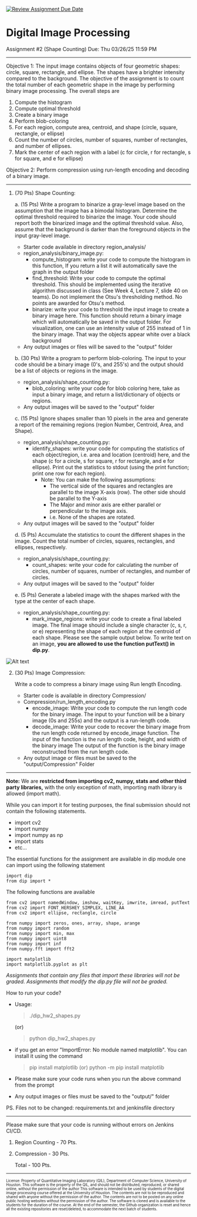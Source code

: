 [![Review Assignment Due Date](https://classroom.github.com/assets/deadline-readme-button-22041afd0340ce965d47ae6ef1cefeee28c7c493a6346c4f15d667ab976d596c.svg)](https://classroom.github.com/a/2oTg1Wdf)
# Digital Image Processing 
Assignment #2 (Shape Counting)
Due: Thu 03/26/25 11:59 PM

__________________________________________________________________________________________________________________
Objective 1: The input image contains objects of four geometric shapes: circle, square, rectangle, and ellipse. The shapes have a brighter intensity compared to the background. The objective of the assignment is to count the total number of each geometric shape in the image by performing binary image processing. The overall steps are 
1. Compute the histogram
2. Compute optimal threshold
2. Create a binary image
3. Perform blob-coloring
4. For each region, compute area, centroid, and shape (circle, square, rectangle, or ellipse)
5. Count the number of circles, number of squares, number of rectangles, and number of ellipses.
6. Mark the center of each region with a label (c for circle, r for rectangle, s for square, and e for ellipse)

Objective 2: Perform compression using run-length encoding and decoding of a binary image. 

__________________________________________________________________________________________________________________

1. (70 Pts) Shape Counting: 

 	a. (15 Pts) Write a program to binarize a gray-level image based on the assumption that the image has a bimodal histogram.  Determine the optimal threshold required to binarize the image. Your code should report both the binarized image and the optimal threshold value. Also, assume that the background is darker than the foreground objects in the input gray-level image.
	- Starter code available in directory region_analysis/
	- region_analysis/binary_image.py:
		- compute_histogram: write your code to compute the histogram in this function, If you return a list it will automatically save the graph in the output folder 
		- find_threshold: Write your code to compute the optimal threshold. This should be implemented using the iterative algorithm discussed in class (See Week 4, Lecture 7, slide 40 on teams). Do not implement the Otsu's thresholding method. No points are awarded for Otsu's method.  
		- binarize: write your code to threshold the input image to create a binary image here. This function should return a binary image which will automatically be saved in the output folder. For visualization, one can use an intensity value of 255 instead of 1 in the binary image. That way the objects appear white over a black background
	- Any output images or files will be saved to the "output" folder
  
 	b. (30 Pts) Write a program to perform blob-coloring. The input to your code should be a binary image (0's, and 255's) and the output should be a list of objects or regions in the image. 
	- region_analysis/shape_counting.py:
    	- blob_coloring: write your code for blob coloring here, take as input a binary image, and return a list/dictionary of objects or regions.
	- Any output images will be saved to the "output" folder
  
	c. (15 Pts) Ignore shapes smaller than 10 pixels in the area and generate a report of the remaining regions (region Number, Centroid, Area, and Shape).
   - region_analysis/shape_counting.py:
        - identify_shapes: write your code for computing the statistics of each object/region, i.e. area and location (centroid) here, and the shape (c for a circle, s for square, r for rectangle, and e for ellipse). Print out the statistics to stdout (using the print function; print one row for each region).
          - Note: You can make the following assumptions:
            - The vertical side of the squares and rectangles are parallel to the image X-axis (row). The other side should be parallel to the Y-axis 
            - The Major and minor axis are either parallel or perpendicular to the image axis. 
            - i.e. None of the shapes are rotated.
   - Any output images will be saved to the "output" folder
   
   d. (5 Pts) Accumulate the statistics to count the different shapes in the image. Count the total number of circles, squares, rectangles, and ellipses, respectively. 
   - region_analysis/shape_counting.py:
   	  - count_shapes: write your code for calculating the number of circles, number of squares, number of rectangles, and number of circles. 
   - Any output images will be saved to the "output" folder 

   e. (5 Pts) Generate a labeled image with the shapes marked with the type at the center of each shape. 
   - region_analysis/shape_counting.py:
      - mark_image_regions: write your code to create a final labeled image. The final image should include a single character (c, s, r, or e) representing the shape of each region at the centroid of each shape. Please see the sample output below. To write text on an image, **you are allowed to use the function putText() in dip.py**.

![Alt text](results.jpg?raw=true "Sample output")

2. (30 Pts) Image Compression:

	Write a code to compress a binary image using Run length Encoding. 
	- Starter code is available in directory Compression/
	- Compression/run_length_encoding.py
		- encode_image: Write your code to compute the run length code for the binary image. The input to your function will be a binary image (0s and 255s) and the output is a run-length code.
		- decode_image: Write your code to recover the binary image from the run length code returned by encode_image function. The input of the function is the run length code, height, and width of the binary image The output of the function is the binary image reconstructed from the run length code.
	- Any output image or files must be saved to the "output/Compression" Folder
	 
____________________________________________________________________________________________________________________

**Note:**
We are **restricted from importing cv2, numpy, stats and other third party libraries,** 
with the only exception of math, importing math library is allowed (import math).

While you can import it for testing purposes, the final submission should not contain the following statements.
- import cv2
- import numpy
- import numpy as np
- import stats
- etc...

The essential functions for the assignment are available in dip module one can import using the following statement
```
import dip
from dip import *
```
The following functions are available

```commandline
from cv2 import namedWindow, imshow, waitKey, imwrite, imread, putText
from cv2 import FONT_HERSHEY_SIMPLEX, LINE_AA
from cv2 import ellipse, rectangle, circle

from numpy import zeros, ones, array, shape, arange
from numpy import random
from numpy import min, max
from numpy import uint8
from numpy import inf
from numpy.fft import fft2

import matplotlib
import matplotlib.pyplot as plt
```

*Assignments that contain any files that import these libraries will not be graded.* 
*Assignments that modify the dip.py file will not be graded.*
		

How to run your code?

  - Usage: 
	>./dip_hw2_shapes.py

	(or)
	
	> python dip_hw2_shapes.py
  - if you get an error "ImportError: No module named matplotlib". You can install it using the command 
	> pip install matplotlib (or)
	> python -m pip install matplotlib
  - Please make sure your code runs when you run the above command from the prompt
  - Any output images or files must be saved to the "output/" folder
   
  
PS. Files not to be changed: requirements.txt and jenkinsfile directory 

----------------------

Please make sure that your code is running without errors on Jenkins CI/CD.

1. Region Counting - 70 Pts. 
2. Compression     - 30 Pts.

    Total          - 100 Pts.
_______________________________________________________________________________________________________________________

<sub><sup>License: Property of Quantitative Imaging Laboratory (QIL), Department of Computer Science, University of Houston.
This software is the property of the QIL, and should not be distributed, reproduced, or shared online, without the permission of the author
This software is intended to be used by students of the digital image processing course offered at the University of Houston.
The contents are not to be reproduced and shared with anyone without the permission of the author.
The contents are not to be posted on any online public hosting websites without the permission of the author.
The software is cloned and is available to the students for the duration of the course.
At the end of the semester, the Github organization is reset and hence all the existing repositories are reset/deleted, to accommodate the next batch of students.</sub></sup>
